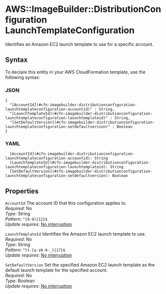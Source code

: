 # AWS::ImageBuilder::DistributionConfiguration LaunchTemplateConfiguration<a name="aws-properties-imagebuilder-distributionconfiguration-launchtemplateconfiguration"></a>

Identifies an Amazon EC2 launch template to use for a specific account\.

## Syntax<a name="aws-properties-imagebuilder-distributionconfiguration-launchtemplateconfiguration-syntax"></a>

To declare this entity in your AWS CloudFormation template, use the following syntax:

### JSON<a name="aws-properties-imagebuilder-distributionconfiguration-launchtemplateconfiguration-syntax.json"></a>

```
{
  "[AccountId](#cfn-imagebuilder-distributionconfiguration-launchtemplateconfiguration-accountid)" : String,
  "[LaunchTemplateId](#cfn-imagebuilder-distributionconfiguration-launchtemplateconfiguration-launchtemplateid)" : String,
  "[SetDefaultVersion](#cfn-imagebuilder-distributionconfiguration-launchtemplateconfiguration-setdefaultversion)" : Boolean
}
```

### YAML<a name="aws-properties-imagebuilder-distributionconfiguration-launchtemplateconfiguration-syntax.yaml"></a>

```
  [AccountId](#cfn-imagebuilder-distributionconfiguration-launchtemplateconfiguration-accountid): String
  [LaunchTemplateId](#cfn-imagebuilder-distributionconfiguration-launchtemplateconfiguration-launchtemplateid): String
  [SetDefaultVersion](#cfn-imagebuilder-distributionconfiguration-launchtemplateconfiguration-setdefaultversion): Boolean
```

## Properties<a name="aws-properties-imagebuilder-distributionconfiguration-launchtemplateconfiguration-properties"></a>

`AccountId`  <a name="cfn-imagebuilder-distributionconfiguration-launchtemplateconfiguration-accountid"></a>
The account ID that this configuration applies to\.  
*Required*: No  
*Type*: String  
*Pattern*: `^[0-9]{12}$`  
*Update requires*: [No interruption](https://docs.aws.amazon.com/AWSCloudFormation/latest/UserGuide/using-cfn-updating-stacks-update-behaviors.html#update-no-interrupt)

`LaunchTemplateId`  <a name="cfn-imagebuilder-distributionconfiguration-launchtemplateconfiguration-launchtemplateid"></a>
Identifies the Amazon EC2 launch template to use\.  
*Required*: No  
*Type*: String  
*Pattern*: `^lt-[a-z0-9-_]{17}$`  
*Update requires*: [No interruption](https://docs.aws.amazon.com/AWSCloudFormation/latest/UserGuide/using-cfn-updating-stacks-update-behaviors.html#update-no-interrupt)

`SetDefaultVersion`  <a name="cfn-imagebuilder-distributionconfiguration-launchtemplateconfiguration-setdefaultversion"></a>
Set the specified Amazon EC2 launch template as the default launch template for the specified account\.  
*Required*: No  
*Type*: Boolean  
*Update requires*: [No interruption](https://docs.aws.amazon.com/AWSCloudFormation/latest/UserGuide/using-cfn-updating-stacks-update-behaviors.html#update-no-interrupt)